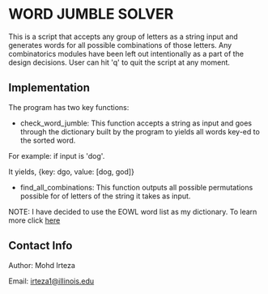 WORD JUMBLE SOLVER
==================

This is a script that accepts any group of letters as a string input and generates words for all possible combinations of those letters. Any combinatorics modules have been left out intentionally as a part of the design decisions. User can hit 'q' to quit the script at any moment.

Implementation
--------------

The program has two key functions:

- check_word_jumble: This function accepts a string as input and goes through the dictionary built by the program to yields all words key-ed to the sorted word.

For example: if input is 'dog'.

It yields, {key: dgo, value: [dog, god]}

-  find_all_combinations: This function outputs all possible permutations possible for of letters of the string it takes as input.

NOTE: I have decided to use the EOWL word list as my dictionary. To learn more click [here](http://dreamsteep.com/projects/the-english-open-word-list.html)

Contact Info
------------

Author: Mohd Irteza

Email: irteza1@illinois.edu